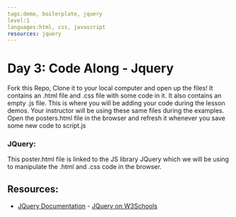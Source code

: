 ```yaml
---
tags:demo, boilerplate, jquery
level:1
languages:html, css, javascript
resources: jquery
---
```


# Day 3: Code Along - Jquery

Fork this Repo, Clone it to your local computer and open up the files! It contains an .html file and .css file with some code in it. It also contains an empty .js file. This is where you will be adding your code during the lesson demos. Your instructor will be using these same files during the examples. Open the posters.html file in the browser and refresh it whenever you save some new code to script.js

### JQuery:

This poster.html file is linked to the JS library JQuery which we will be using to manipulate the .html and .css code in the browser.

## Resources:

* [JQuery Documentation](https://api.jquery.com/) - [JQuery on W3Schools](http://www.w3schools.com/jquery/jquery_ref_selectors.asp3)
